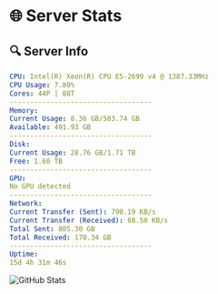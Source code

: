 # 🌐 Server Stats
## 🔍 Server Info
```yaml
CPU: Intel(R) Xeon(R) CPU E5-2699 v4 @ 1387.33MHz
CPU Usage: 7.80%
Cores: 44P | 88T
-----------------------------------
Memory:
Current Usage: 8.36 GB/503.74 GB
Available: 491.93 GB
-----------------------------------
Disk:
Current Usage: 28.76 GB/1.71 TB
Free: 1.60 TB
-----------------------------------
GPU:
No GPU detected
-----------------------------------
Network:
Current Transfer (Sent): 790.19 KB/s
Current Transfer (Received): 68.50 KB/s
Total Sent: 805.30 GB
Total Received: 170.34 GB
-----------------------------------
Uptime:
15d 4h 31m 46s
```
![GitHub Stats](https://img.shields.io/badge/Updated-2025-05-04_21:40:34-blue)